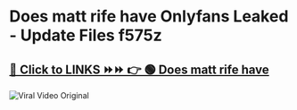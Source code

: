 
 # Does matt rife have Onlyfans Leaked - Update Files f575z

## <h2><a href="https://clipsfans.com/Does_matt_rife_have&ref=git">🔗 Click to LINKS ⏩⏩ 👉 🟢 Does matt rife have </a></h2>

<a href="https://clipsfans.com/Does_matt_rife_have&ref=git" rel="nofollow" data-target="animated-image.originalLink"><img src="https://i.ibb.co.com/xMMVF88/686577567.gif" alt="Viral Video Original" style="max-width: 100%; display: inline-block;" data-target="animated-image.originalImage"></a>

